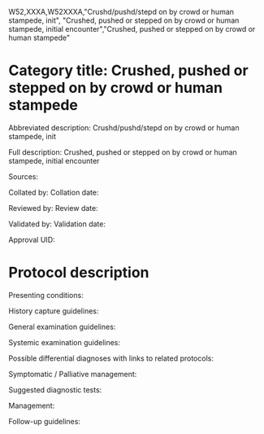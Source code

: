W52,XXXA,W52XXXA,"Crushd/pushd/stepd on by crowd or human stampede, init", "Crushed, pushed or stepped on by crowd or human stampede, initial encounter","Crushed, pushed or stepped on by crowd or human stampede"
# Category title: Crushed, pushed or stepped on by crowd or human stampede

Abbreviated description: Crushd/pushd/stepd on by crowd or human stampede, init

Full description: Crushed, pushed or stepped on by crowd or human stampede, initial encounter

Sources:

Collated by:
Collation date:

Reviewed by:
Review date:

Validated by:
Validation date:

Approval UID:

# Protocol description

Presenting conditions:

History capture guidelines:

General examination guidelines:

Systemic examination guidelines:

Possible differential diagnoses with links to related protocols:

Symptomatic / Palliative management:

Suggested diagnostic tests:

Management:

Follow-up guidelines:
